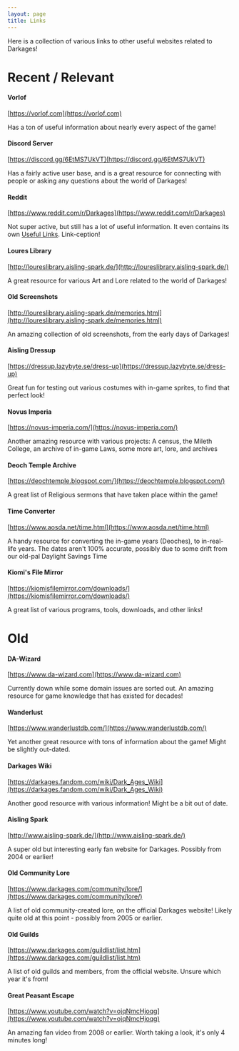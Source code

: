 ```yaml
---
layout: page
title: Links
---
```


Here is a collection of various links to other useful websites related to Darkages!


# Recent / Relevant

#### Vorlof

[https://vorlof.com](https://vorlof.com)

Has a ton of useful information about nearly every aspect of the game!

#### Discord Server

[https://discord.gg/6EtMS7UkVT](https://discord.gg/6EtMS7UkVT)

Has a fairly active user base, and is a great resource for connecting with people or asking any questions about the world of Darkages!

#### Reddit

[https://www.reddit.com/r/Darkages](https://www.reddit.com/r/Darkages)

Not super active, but still has a lot of useful information. It even contains its own [Useful Links](https://www.reddit.com/r/Darkages/comments/diy9jf/dark_ages_useful_links/). Link-ception!

#### Loures Library

[http://loureslibrary.aisling-spark.de/](http://loureslibrary.aisling-spark.de/)

A great resource for various Art and Lore related to the world of Darkages!

#### Old Screenshots

[http://loureslibrary.aisling-spark.de/memories.html](http://loureslibrary.aisling-spark.de/memories.html)

An amazing collection of old screenshots, from the early days of Darkages!

#### Aisling Dressup

[https://dressup.lazybyte.se/dress-up](https://dressup.lazybyte.se/dress-up)

Great fun for testing out various costumes with in-game sprites, to find that perfect look!

#### Novus Imperia

[https://novus-imperia.com/](https://novus-imperia.com/)

Another amazing resource with various projects: A census, the Mileth College, an archive of in-game Laws, some more art, lore, and archives

#### Deoch Temple Archive

[https://deochtemple.blogspot.com/](https://deochtemple.blogspot.com/)

A great list of Religious sermons that have taken place within the game!

#### Time Converter

[https://www.aosda.net/time.html](https://www.aosda.net/time.html)

A handy resource for converting the in-game years (Deoches), to in-real-life years. The dates aren't 100% accurate, possibly due to some drift from our old-pal Daylight Savings Time

#### Kiomi's File Mirror

[https://kiomisfilemirror.com/downloads/](https://kiomisfilemirror.com/downloads/)

A great list of various programs, tools, downloads, and other links!


# Old

#### DA-Wizard

[https://www.da-wizard.com](https://www.da-wizard.com)

Currently down while some domain issues are sorted out. An amazing resource for game knowledge that has existed for decades!

#### Wanderlust

[https://www.wanderlustdb.com/](https://www.wanderlustdb.com/)

Yet another great resource with tons of information about the game! Might be slightly out-dated.

#### Darkages Wiki

[https://darkages.fandom.com/wiki/Dark_Ages_Wiki](https://darkages.fandom.com/wiki/Dark_Ages_Wiki)

Another good resource with various information! Might be a bit out of date.

#### Aisling Spark

[http://www.aisling-spark.de/](http://www.aisling-spark.de/)

A super old but interesting early fan website for Darkages. Possibly from 2004 or earlier!

#### Old Community Lore

[https://www.darkages.com/community/lore/](https://www.darkages.com/community/lore/)

A list of old community-created lore, on the official Darkages website! Likely quite old at this point - possibly from 2005 or earlier.

#### Old Guilds

[https://www.darkages.com/guildlist/list.htm](https://www.darkages.com/guildlist/list.htm)

A list of old guilds and members, from the official website. Unsure which year it's from!

#### Great Peasant Escape

[https://www.youtube.com/watch?v=ojqNmcHjoqg](https://www.youtube.com/watch?v=ojqNmcHjoqg)

An amazing fan video from 2008 or earlier. Worth taking a look, it's only 4 minutes long!